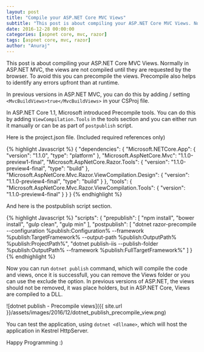 ```yaml
---
layout: post
title: "Compile your ASP.NET Core MVC Views"
subtitle: "This post is about compiling your ASP.NET Core MVC Views. Normally in ASP.NET MVC, the views are not compiled until they are requested by the browser. To avoid this you can precompile the views. Precompile also helps to identify any errors upfront than at runtime."
date: 2016-12-28 00:00:00
categories: [aspnet core, mvc, razor]
tags: [aspnet core, mvc, razor]
author: "Anuraj"
---
```

This post is about compiling your ASP.NET Core MVC Views. Normally in ASP.NET MVC, the views are not compiled until they are requested by the browser. To avoid this you can precompile the views. Precompile also helps to identify any errors upfront than at runtime.

In previous versions in ASP.NET MVC, you can do this by adding / setting `<MvcBuildViews>true</MvcBuildViews>` in your CSProj file.

In ASP.NET Core 1.1, Microsoft introduced Precompile tools. You can do this by adding `ViewCompilation.Tools` in the tools section and you can either run it manually or can be as part of `postpublish` script.

Here is the project.json file. (Included required references only)

{% highlight Javascript %}
{
  "dependencies": {
    "Microsoft.NETCore.App": {
      "version": "1.1.0",
      "type": "platform"
    },
    "Microsoft.AspNetCore.Mvc": "1.1.0-preview1-final",
    "Microsoft.AspNetCore.Razor.Tools": {
      "version": "1.1.0-preview4-final",
      "type": "build"
    },
    "Microsoft.AspNetCore.Mvc.Razor.ViewCompilation.Design": {
      "version": "1.1.0-preview4-final",
      "type": "build"
    }
  },
  "tools": {
    "Microsoft.AspNetCore.Mvc.Razor.ViewCompilation.Tools": {
      "version": "1.1.0-preview4-final"
    }
  }
}
{% endhighlight %}

And here is the postpublish script section.

{% highlight Javascript %}
"scripts": {
  "prepublish": [
    "npm install",
    "bower install",
    "gulp clean",
    "gulp min"
  ],
  "postpublish": [
    "dotnet razor-precompile --configuration %publish:Configuration% --framework %publish:TargetFramework% --output-path %publish:OutputPath% %publish:ProjectPath%",
    "dotnet publish-iis --publish-folder %publish:OutputPath% --framework %publish:FullTargetFramework%"
  ]
}
{% endhighlight %}

Now you can run `dotnet publish` command, which will compile the code and views, once it is successfull, you can remove the Views folder or you can use the exclude the option. In previous versions of ASP.NET, the views should not be removed, it was place holders, but in ASP.NET Core, Views are compiled to a DLL.

![dotnet publish - Precompile views]({{ site.url }}/assets/images/2016/12/dotnet_publish_precompile_view.png)

You can test the application, using `dotnet <dllname>`, which will host the application in Kestrel HttpServer.

Happy Programming :)